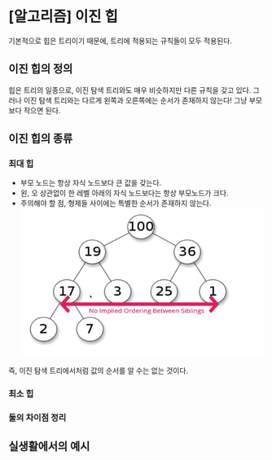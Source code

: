 # [알고리즘] 이진 힙

기본적으로 힙은 트리이기 때문에, 트리에 적용되는 규칙들이 모두 적용된다.

## 이진 힙의 정의

힙은 트리의 일종으로, 이진 탐색 트리와도 매우 비슷하지만 다른 규칙을 갖고 있다. 그러나 이진 탐색 트리와는 다르게 왼쪽과 오른쪽에는 순서가 존재하지 않는다! 그냥 부모보다 작으면 된다.

## 이진 힙의 종류

### 최대 힙

-   부모 노드는 항상 자식 노드보다 큰 값을 갖는다.
-   왼, 오 상관없이 한 레벨 아래의 자식 노드보다는 항상 부모노드가 크다.
-   주의해야 할 점, 형제들 사이에는 특별한 순서가 존재하지 않는다.
    ![alt text](image.png)

즉, 이진 탐색 트리에서처럼 값의 순서를 알 수는 없는 것이다.

### 최소 힙

### 둘의 차이점 정리

## 실생활에서의 예시
